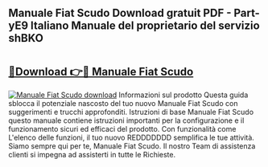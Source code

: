 ## Manuale Fiat Scudo Download gratuit PDF - Part-yE9 Italiano Manuale del proprietario del servizio shBKO

# <h2><a href="http://dfcmjl.blite.top/?on=Manuale+Fiat+Scudo">🔗Download 👉🔴 Manuale Fiat Scudo</a></h2>

[![Manuale Fiat Scudo download](https://i.imgur.com/lujVjoI.png)](http://dfcmjl.blite.top/?on=Manuale+Fiat+Scudo)
Informazioni sul prodotto Questa guida sblocca il potenziale nascosto del tuo nuovo Manuale Fiat Scudo con suggerimenti e trucchi approfonditi. Istruzioni di base Manuale Fiat Scudo questo manuale contiene istruzioni importanti per la configurazione e il funzionamento sicuri ed efficaci del prodotto. Con funzionalità come L'elenco delle funzioni, il tuo nuovo REDDDDDDD semplifica le tue attività. Siamo sempre qui per te, Manuale Fiat Scudo. Il nostro Team di assistenza clienti si impegna ad assisterti in tutte le Richieste.
